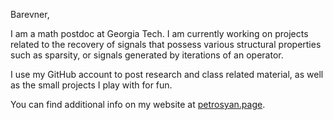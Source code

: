 Barevner, 

I am a math postdoc at Georgia Tech. I am currently working on projects related to the recovery of signals that possess various structural properties such as sparsity, or signals generated by iterations of an operator. 

I use my GitHub account to post research and class related material, as well as the small projects I play with for fun. 

You can find additional info on my website at [petrosyan.page](https://petrosyan.page).

<!--
**a-petr/a-petr** is a ✨ _special_ ✨ repository because its `README.md` (this file) appears on your GitHub profile.

Here are some ideas to get you started:

- 🔭 I’m currently working on ...
- 🌱 I’m currently learning ...
- 👯 I’m looking to collaborate on ...
- 🤔 I’m looking for help with ...
- 💬 Ask me about ...
- 📫 How to reach me: ...
- 😄 Pronouns: ...
- ⚡ Fun fact: ...
-->
